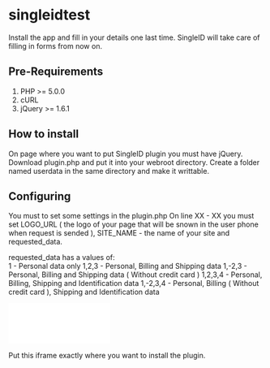 singleidtest
============

Install the app and fill in your details one last time. SingleID will take care of filling in forms from now on.

## Pre-Requirements
1. PHP >= 5.0.0
2. cURL
3. jQuery >= 1.6.1

## How to install
On page where you want to put SingleID plugin you must have jQuery.
Download plugin.php and put it into your webroot directory. Create a folder named userdata in the same directory and make it writtable.

## Configuring
You must to set some settings in the plugin.php
On line XX - XX you must set LOGO_URL ( the logo of your page that will be snown in the user phone when request is sended ), SITE_NAME - the name of your site and requested_data.

requested_data has a values of:<br />
1 - Personal data only
1,2,3 - Personal, Billing and Shipping data
1,-2,3 - Personal, Billing and Shipping data ( Without credit card ) 
1,2,3,4 - Personal, Billing, Shipping and Identification data
1,-2,3,4 - Personal, Billing ( Without credit card ), Shipping and Identification data

<iframe src="plugin.php?op=init" width="200" height="80" frameborder="0"></iframe>

Put this iframe exactly where you want to install the plugin.
